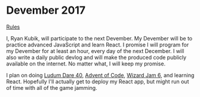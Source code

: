 # Devember 2017

[Rules](http://devember.org/rules)

I, Ryan Kubik, will participate to the next Devember. My Devember will be to practice advanced JavaScript and learn React. I promise I will program for my Devember for at least an hour, every day of the next December. I will also write a daily public devlog and will make the produced code publicly available on the internet. No matter what, I will keep my promise. 

I plan on doing [Ludum Dare 40](https://ldjam.com/events/ludum-dare/40/), [Advent of Code](https://adventofcode.com/), [Wizard Jam 6](https://itch.io/jam/wizard-jam-6), and learning React. Hopefully I'll actually get to deploy my React app, but might run out of time with all of the game jamming.
